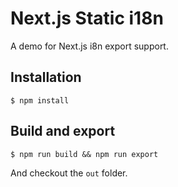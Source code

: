 # Next.js Static i18n

A demo for Next.js i8n export support.

## Installation

```shell
$ npm install
```

## Build and export

```shell
$ npm run build && npm run export
```

And checkout the `out` folder.
